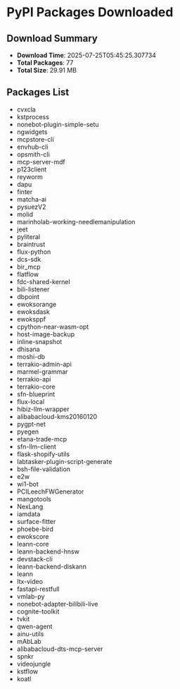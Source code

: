 # PyPI Packages Downloaded

## Download Summary
- **Download Time**: 2025-07-25T05:45:25.307734
- **Total Packages**: 77
- **Total Size**: 29.91 MB

## Packages List
- cvxcla
- kstprocess
- nonebot-plugin-simple-setu
- ngwidgets
- mcpstore-cli
- envhub-cli
- opsmith-cli
- mcp-server-mdf
- p123client
- reyworm
- dapu
- finter
- matcha-ai
- pysuezV2
- molid
- marinholab-working-needlemanipulation
- jeet
- pyliteral
- braintrust
- flux-python
- dcs-sdk
- bir_mcp
- flatflow
- fdc-shared-kernel
- bili-listener
- dbpoint
- ewoksorange
- ewoksdask
- ewoksppf
- cpython-near-wasm-opt
- host-image-backup
- inline-snapshot
- dhisana
- moshi-db
- terrakio-admin-api
- marmel-grammar
- terrakio-api
- terrakio-core
- sfn-blueprint
- flux-local
- hibiz-llm-wrapper
- alibabacloud-kms20160120
- pygpt-net
- pyegen
- etana-trade-mcp
- sfn-llm-client
- flask-shopify-utils
- labtasker-plugin-script-generate
- bsh-file-validation
- e2w
- wi1-bot
- PCILeechFWGenerator
- mangotools
- NexLang
- iamdata
- surface-fitter
- phoebe-bird
- ewokscore
- leann-core
- leann-backend-hnsw
- devstack-cli
- leann-backend-diskann
- leann
- ltx-video
- fastapi-restfull
- vmlab-py
- nonebot-adapter-bilibili-live
- cognite-toolkit
- tvkit
- qwen-agent
- ainu-utils
- mAbLab
- alibabacloud-dts-mcp-server
- spnkr
- videojungle
- kstflow
- koatl
